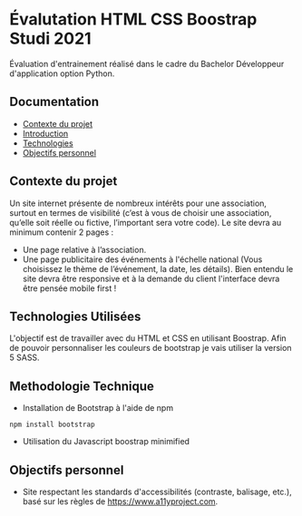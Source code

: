# Évalutation HTML CSS Boostrap Studi 2021

Évaluation d'entrainement réalisé dans le cadre du Bachelor Développeur d'application option Python.

## Documentation

- [Contexte du projet](#Contexte-du-projet)
- [Introduction](#introduction)
- [Technologies](#technologies-utilisées)
- [Objectifs personnel](#Objectifs-personnel)

## Contexte du projet

Un site internet présente de nombreux intérêts pour une association, surtout en termes de visibilité (c’est
à vous de choisir une association, qu’elle soit réelle ou fictive, l’important sera votre code).
Le site devra au minimum contenir 2 pages :

- Une page relative à l’association.
- Une page publicitaire des événements à l'échelle national (Vous choisissez le thème de l’événement, la
  date, les détails).
  Bien entendu le site devra être responsive et à la demande du client l'interface devra être pensée mobile
  first !

## Technologies Utilisées

L'objectif est de travailler avec du HTML et CSS en utilisant Boostrap. Afin de pouvoir personnaliser les couleurs de bootstrap je vais utiliser la version 5 SASS.

## Methodologie Technique

- Installation de Bootstrap à l'aide de npm

```
npm install bootstrap

```

- Utilisation du Javascript boostrap minimified

## Objectifs personnel

- Site respectant les standards d'accessibilités (contraste, balisage, etc.), basé sur les règles de https://www.a11yproject.com.
